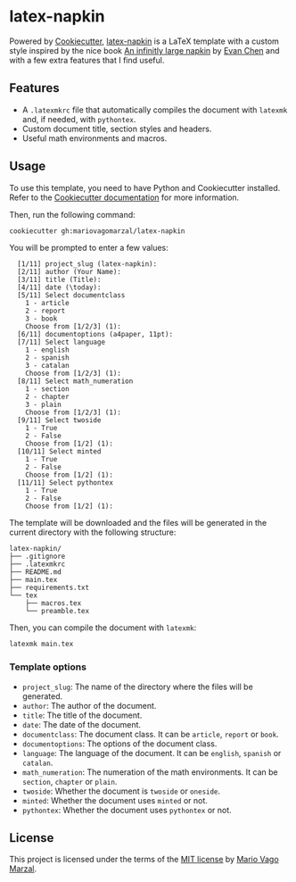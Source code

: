 # latex-napkin

Powered by [Cookiecutter](https://github.com/cookiecutter/cookiecutter),
[latex-napkin](https://github.com/mariovagomarzal/latex-napkin) is a
LaTeX template with a custom style inspired by the nice book
[An infinitly large napkin](https://github.com/vEnhance/napkin) by
[Evan Chen](https://github.com/vEnhance) and with a few extra features
that I find useful.

## Features

- A `.latexmkrc` file that automatically compiles the document with
  `latexmk` and, if needed, with `pythontex`.
- Custom document title, section styles and headers.
- Useful math environments and macros.

## Usage

To use this template, you need to have Python and Cookiecutter installed.
Refer to the [Cookiecutter
documentation](https://cookiecutter.readthedocs.io/en/latest/installation.html)
for more information.

Then, run the following command:

```bash
cookiecutter gh:mariovagomarzal/latex-napkin
```

You will be prompted to enter a few values:
```
  [1/11] project_slug (latex-napkin):
  [2/11] author (Your Name):
  [3/11] title (Title):
  [4/11] date (\today):
  [5/11] Select documentclass
    1 - article
    2 - report
    3 - book
    Choose from [1/2/3] (1):
  [6/11] documentoptions (a4paper, 11pt):
  [7/11] Select language
    1 - english
    2 - spanish
    3 - catalan
    Choose from [1/2/3] (1):
  [8/11] Select math_numeration
    1 - section
    2 - chapter
    3 - plain
    Choose from [1/2/3] (1):
  [9/11] Select twoside
    1 - True
    2 - False
    Choose from [1/2] (1):
  [10/11] Select minted
    1 - True
    2 - False
    Choose from [1/2] (1):
  [11/11] Select pythontex
    1 - True
    2 - False
    Choose from [1/2] (1):
```

The template will be downloaded and the files will be generated in the
current directory with the following structure:

```
latex-napkin/
├── .gitignore
├── .latexmkrc
├── README.md
├── main.tex
├── requirements.txt
└── tex
    ├── macros.tex
    └── preamble.tex
```

Then, you can compile the document with `latexmk`:

```bash
latexmk main.tex
```

### Template options

- `project_slug`: The name of the directory where the files will be
  generated.
- `author`: The author of the document.
- `title`: The title of the document.
- `date`: The date of the document.
- `documentclass`: The document class. It can be `article`, `report` or
  `book`.
- `documentoptions`: The options of the document class.
- `language`: The language of the document. It can be `english`,
  `spanish` or `catalan`.
- `math_numeration`: The numeration of the math environments. It can be
    `section`, `chapter` or `plain`.
- `twoside`: Whether the document is `twoside` or `oneside`.
- `minted`: Whether the document uses `minted` or not.
- `pythontex`: Whether the document uses `pythontex` or not.

## License

This project is licensed under the terms of the
[MIT license](/LICENSE) by
[Mario Vago Marzal](https://githuh.com/mariovagomarzal).
